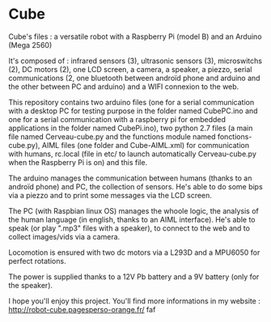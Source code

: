 # Cube
Cube's files : a versatile robot with a Raspberry Pi (model B) and an Arduino (Mega 2560)

It's composed of : infrared sensors (3), ultrasonic sensors (3), microswitchs (2), DC motors (2), one LCD screen, a camera, a speaker, a piezzo, serial communications (2, one bluetooth between androïd phone and arduino and the other between PC and arduino) and a WIFI connexion to the web.

This repository contains two arduino files (one for a serial communication with a desktop PC for testing purpose in the folder named CubePC.ino and one for a serial communication with a raspberry pi for embedded applications in the folder named CubePi.ino), two python 2.7 files (a main file named Cerveau-cube.py and the functions module named fonctions-cube.py), AIML files (one folder and Cube-AIML.xml) for communication with humans, rc.local (file in etc/ to launch automatically Cerveau-cube.py when the Raspberry Pi is on) and this file.

The arduino manages the communication between humans (thanks to an androïd phone) and PC, the collection of sensors. He's able to do some bips via a piezzo and to print some messages via the LCD screen.

The PC (with Raspbian linux OS) manages the whoole logic, the analysis of the human language (in english, thanks to an AIML interface). He's able to speak (or play ".mp3" files with a speaker), to connect to the web and to collect images/vids via a camera.

Locomotion is ensured with two dc motors via a L293D and a MPU6050 for perfect rotations.

The power is supplied thanks to a 12V Pb battery and a 9V battery (only for the speaker).

I hope you'll enjoy this project. You'll find more informations in my website : http://robot-cube.pagesperso-orange.fr/
faf
